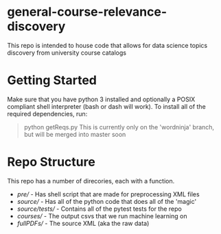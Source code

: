 # general-course-relevance-discovery
This repo is intended to house code that allows for data science topics discovery from university course catalogs

# Getting Started
Make sure that you have python 3 installed and optionally a POSIX compliant shell interpreter (bash or dash will work).
To install all of the required dependencies, run:
> python getReqs.py
This is currently only on the 'wordninja' branch, but will be merged into master soon

# Repo Structure

This repo has a number of direcories, each with a function.
* *pre/* - Has shell script that are made for preprocessing XML files
* *source/* - Has all of the python code that does all of the 'magic'
* *source/tests/* - Contains all of the pytest tests for the repo
* *courses/* - The output csvs that we run machine learning on
* *fullPDFs/* - The source XML (aka the raw data)

